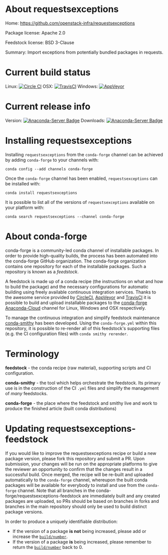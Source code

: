 About requestsexceptions
========================

Home: https://github.com/openstack-infra/requestsexceptions

Package license: Apache 2.0

Feedstock license: BSD 3-Clause

Summary: Import exceptions from potentially bundled packages in requests.



Current build status
====================

Linux: [![Circle CI](https://circleci.com/gh/conda-forge/requestsexceptions-feedstock.svg?style=shield)](https://circleci.com/gh/conda-forge/requestsexceptions-feedstock)
OSX: [![TravisCI](https://travis-ci.org/conda-forge/requestsexceptions-feedstock.svg?branch=master)](https://travis-ci.org/conda-forge/requestsexceptions-feedstock)
Windows: [![AppVeyor](https://ci.appveyor.com/api/projects/status/github/conda-forge/requestsexceptions-feedstock?svg=True)](https://ci.appveyor.com/project/conda-forge/requestsexceptions-feedstock/branch/master)

Current release info
====================
Version: [![Anaconda-Server Badge](https://anaconda.org/conda-forge/requestsexceptions/badges/version.svg)](https://anaconda.org/conda-forge/requestsexceptions)
Downloads: [![Anaconda-Server Badge](https://anaconda.org/conda-forge/requestsexceptions/badges/downloads.svg)](https://anaconda.org/conda-forge/requestsexceptions)

Installing requestsexceptions
=============================

Installing `requestsexceptions` from the `conda-forge` channel can be achieved by adding `conda-forge` to your channels with:

```
conda config --add channels conda-forge
```

Once the `conda-forge` channel has been enabled, `requestsexceptions` can be installed with:

```
conda install requestsexceptions
```

It is possible to list all of the versions of `requestsexceptions` available on your platform with:

```
conda search requestsexceptions --channel conda-forge
```


About conda-forge
=================

conda-forge is a community-led conda channel of installable packages.
In order to provide high-quality builds, the process has been automated into the
conda-forge GitHub organization. The conda-forge organization contains one repository
for each of the installable packages. Such a repository is known as a *feedstock*.

A feedstock is made up of a conda recipe (the instructions on what and how to build
the package) and the necessary configurations for automatic building using freely
available continuous integration services. Thanks to the awesome service provided by
[CircleCI](https://circleci.com/), [AppVeyor](http://www.appveyor.com/)
and [TravisCI](https://travis-ci.org/) it is possible to build and upload installable
packages to the [conda-forge](https://anaconda.org/conda-forge)
[Anaconda-Cloud](http://docs.anaconda.org/) channel for Linux, Windows and OSX respectively.

To manage the continuous integration and simplify feedstock maintenance
[conda-smithy](http://github.com/conda-forge/conda-smithy) has been developed.
Using the ``conda-forge.yml`` within this repository, it is possible to re-render all of
this feedstock's supporting files (e.g. the CI configuration files) with ``conda smithy rerender``.


Terminology
===========

**feedstock** - the conda recipe (raw material), supporting scripts and CI configuration.

**conda-smithy** - the tool which helps orchestrate the feedstock.
                   Its primary use is in the construction of the CI ``.yml`` files
                   and simplify the management of *many* feedstocks.

**conda-forge** - the place where the feedstock and smithy live and work to
                  produce the finished article (built conda distributions)


Updating requestsexceptions-feedstock
=====================================

If you would like to improve the requestsexceptions recipe or build a new
package version, please fork this repository and submit a PR. Upon submission,
your changes will be run on the appropriate platforms to give the reviewer an
opportunity to confirm that the changes result in a successful build. Once
merged, the recipe will be re-built and uploaded automatically to the
`conda-forge` channel, whereupon the built conda packages will be available for
everybody to install and use from the `conda-forge` channel.
Note that all branches in the conda-forge/requestsexceptions-feedstock are
immediately built and any created packages are uploaded, so PRs should be based
on branches in forks and branches in the main repository should only be used to
build distinct package versions.

In order to produce a uniquely identifiable distribution:
 * If the version of a package **is not** being increased, please add or increase
   the [``build/number``](http://conda.pydata.org/docs/building/meta-yaml.html#build-number-and-string).
 * If the version of a package **is** being increased, please remember to return
   the [``build/number``](http://conda.pydata.org/docs/building/meta-yaml.html#build-number-and-string)
   back to 0.
